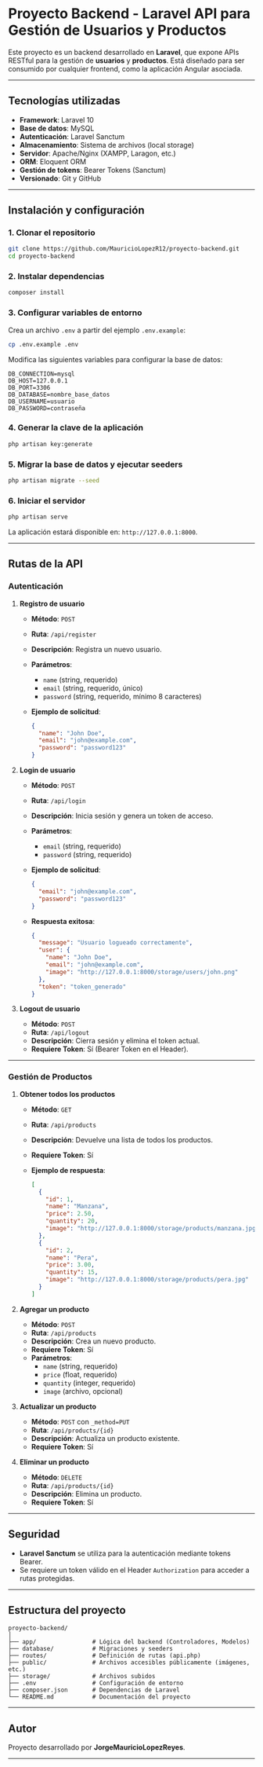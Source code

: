# Proyecto Backend - Laravel API para Gestión de Usuarios y Productos

Este proyecto es un backend desarrollado en **Laravel**, que expone APIs RESTful para la gestión de **usuarios** y **productos**. Está diseñado para ser consumido por cualquier frontend, como la aplicación Angular asociada.

---

## **Tecnologías utilizadas**

- **Framework**: Laravel 10
- **Base de datos**: MySQL
- **Autenticación**: Laravel Sanctum
- **Almacenamiento**: Sistema de archivos (local storage)
- **Servidor**: Apache/Nginx (XAMPP, Laragon, etc.)
- **ORM**: Eloquent ORM
- **Gestión de tokens**: Bearer Tokens (Sanctum)
- **Versionado**: Git y GitHub

---

## **Instalación y configuración**

### 1. Clonar el repositorio

```bash
git clone https://github.com/MauricioLopezR12/proyecto-backend.git
cd proyecto-backend
```

### 2. Instalar dependencias

```bash
composer install
```

### 3. Configurar variables de entorno

Crea un archivo `.env` a partir del ejemplo `.env.example`:

```bash
cp .env.example .env
```

Modifica las siguientes variables para configurar la base de datos:

```plaintext
DB_CONNECTION=mysql
DB_HOST=127.0.0.1
DB_PORT=3306
DB_DATABASE=nombre_base_datos
DB_USERNAME=usuario
DB_PASSWORD=contraseña
```

### 4. Generar la clave de la aplicación

```bash
php artisan key:generate
```

### 5. Migrar la base de datos y ejecutar seeders

```bash
php artisan migrate --seed
```

### 6. Iniciar el servidor

```bash
php artisan serve
```

La aplicación estará disponible en: `http://127.0.0.1:8000`.

---

## **Rutas de la API**

### **Autenticación**

1. **Registro de usuario**  
   - **Método**: `POST`  
   - **Ruta**: `/api/register`  
   - **Descripción**: Registra un nuevo usuario.  
   - **Parámetros**:  
     - `name` (string, requerido)  
     - `email` (string, requerido, único)  
     - `password` (string, requerido, mínimo 8 caracteres)

   - **Ejemplo de solicitud**:  
     ```json
     {
       "name": "John Doe",
       "email": "john@example.com",
       "password": "password123"
     }
     ```

2. **Login de usuario**  
   - **Método**: `POST`  
   - **Ruta**: `/api/login`  
   - **Descripción**: Inicia sesión y genera un token de acceso.  
   - **Parámetros**:  
     - `email` (string, requerido)  
     - `password` (string, requerido)  

   - **Ejemplo de solicitud**:  
     ```json
     {
       "email": "john@example.com",
       "password": "password123"
     }
     ```

   - **Respuesta exitosa**:  
     ```json
     {
       "message": "Usuario logueado correctamente",
       "user": {
         "name": "John Doe",
         "email": "john@example.com",
         "image": "http://127.0.0.1:8000/storage/users/john.png"
       },
       "token": "token_generado"
     }
     ```

3. **Logout de usuario**  
   - **Método**: `POST`  
   - **Ruta**: `/api/logout`  
   - **Descripción**: Cierra sesión y elimina el token actual.  
   - **Requiere Token**: Sí (Bearer Token en el Header).  

---

### **Gestión de Productos**

1. **Obtener todos los productos**  
   - **Método**: `GET`  
   - **Ruta**: `/api/products`  
   - **Descripción**: Devuelve una lista de todos los productos.  
   - **Requiere Token**: Sí  

   - **Ejemplo de respuesta**:  
     ```json
     [
       {
         "id": 1,
         "name": "Manzana",
         "price": 2.50,
         "quantity": 20,
         "image": "http://127.0.0.1:8000/storage/products/manzana.jpg"
       },
       {
         "id": 2,
         "name": "Pera",
         "price": 3.00,
         "quantity": 15,
         "image": "http://127.0.0.1:8000/storage/products/pera.jpg"
       }
     ]
     ```

2. **Agregar un producto**  
   - **Método**: `POST`  
   - **Ruta**: `/api/products`  
   - **Descripción**: Crea un nuevo producto.  
   - **Requiere Token**: Sí  
   - **Parámetros**:  
     - `name` (string, requerido)  
     - `price` (float, requerido)  
     - `quantity` (integer, requerido)  
     - `image` (archivo, opcional)

3. **Actualizar un producto**  
   - **Método**: `POST` con `_method=PUT`  
   - **Ruta**: `/api/products/{id}`  
   - **Descripción**: Actualiza un producto existente.  
   - **Requiere Token**: Sí  

4. **Eliminar un producto**  
   - **Método**: `DELETE`  
   - **Ruta**: `/api/products/{id}`  
   - **Descripción**: Elimina un producto.  
   - **Requiere Token**: Sí  

---

## **Seguridad**

- **Laravel Sanctum** se utiliza para la autenticación mediante tokens Bearer.
- Se requiere un token válido en el Header `Authorization` para acceder a rutas protegidas.

---

## **Estructura del proyecto**

```plaintext
proyecto-backend/
│
├── app/                # Lógica del backend (Controladores, Modelos)
├── database/           # Migraciones y seeders
├── routes/             # Definición de rutas (api.php)
├── public/             # Archivos accesibles públicamente (imágenes, etc.)
├── storage/            # Archivos subidos
├── .env                # Configuración de entorno
├── composer.json       # Dependencias de Laravel
└── README.md           # Documentación del proyecto
```

---

## **Autor**

Proyecto desarrollado por **JorgeMauricioLopezReyes**.  

---


